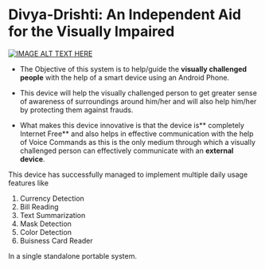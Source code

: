 # Divya-Drishti: An Independent Aid for the Visually Impaired
[![IMAGE ALT TEXT HERE](https://img.shields.io/badge/YouTube-FF0000?style=for-the-badge&logo=youtube&logoColor=white)](https://www.youtube.com/watch?v=lRjCKhczHtY)


- The Objective of this system is to help/guide the **visually challenged people** with the help of a smart device using an Android Phone. 

- This device will help the visually challenged person to get greater sense of awareness of surroundings around him/her and will also help him/her by protecting them against frauds.

- What makes this device innovative is that the device is** completely Internet Free** and also helps in effective communication with the help of Voice Commands as this is the
only medium through which a visually challenged person can effectively communicate with an **external device**.

This device has successfully managed to implement multiple daily usage features like

1. Currency Detection
2. Bill Reading 
3. Text Summarization
4. Mask Detection
5. Color Detection 
6. Buisness Card Reader 

In a single standalone portable system.

